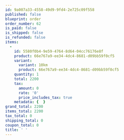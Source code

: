 ```yaml
---
id: 9a007a33-4558-49d9-9fd4-2e725c09f558
published: false
blueprint: order
order_number: 62
is_paid: false
is_shipped: false
is_refunded: false
items:
  -
    id: 5580f0b4-9e59-4764-8d64-04cc76176e8f
    product: 66e767a9-ee34-4dc4-8681-d09bb59f0cf5
    variant:
      variant: 10km
      product: 66e767a9-ee34-4dc4-8681-d09bb59f0cf5
    quantity: 1
    total: 2200
    tax:
      amount: 0
      rate: '0'
      price_includes_tax: true
    metadata: {  }
grand_total: 2200
items_total: 2200
tax_total: 0
shipping_total: 0
coupon_total: 0
title: ' '
---
```

